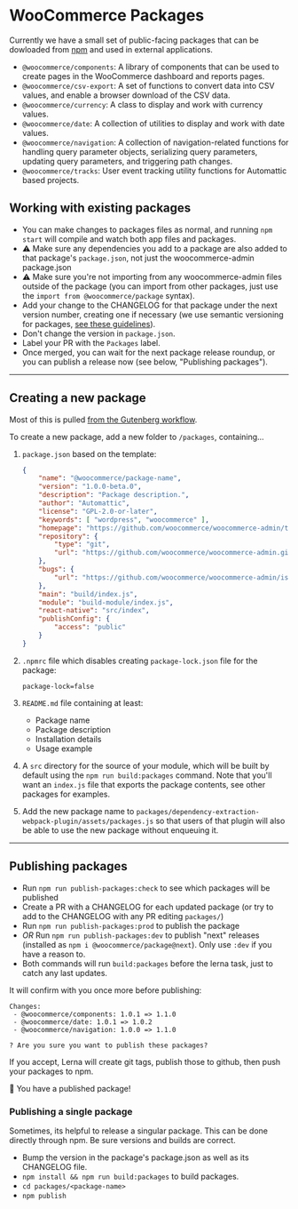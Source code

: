 # WooCommerce Packages

Currently we have a small set of public-facing packages that can be dowloaded from [npm](https://www.npmjs.com/org/woocommerce) and used in external applications.

-   `@woocommerce/components`: A library of components that can be used to create pages in the WooCommerce dashboard and reports pages.
-   `@woocommerce/csv-export`: A set of functions to convert data into CSV values, and enable a browser download of the CSV data.
-   `@woocommerce/currency`: A class to display and work with currency values.
-   `@woocommerce/date`: A collection of utilities to display and work with date values.
-   `@woocommerce/navigation`: A collection of navigation-related functions for handling query parameter objects, serializing query parameters, updating query parameters, and triggering path changes.
-   `@woocommerce/tracks`: User event tracking utility functions for Automattic based projects.

## Working with existing packages

-   You can make changes to packages files as normal, and running `npm start` will compile and watch both app files and packages.
-   :warning: Make sure any dependencies you add to a package are also added to that package's `package.json`, not just the woocommerce-admin package.json
-   :warning: Make sure you're not importing from any woocommerce-admin files outside of the package (you can import from other packages, just use the `import from @woocommerce/package` syntax).
-   Add your change to the CHANGELOG for that package under the next version number, creating one if necessary (we use semantic versioning for packages, [see these guidelines](https://github.com/WordPress/gutenberg/blob/master/CONTRIBUTING.md#maintaining-changelogs)).
-   Don't change the version in `package.json`.
-   Label your PR with the `Packages` label.
-   Once merged, you can wait for the next package release roundup, or you can publish a release now (see below, "Publishing packages").

---

## Creating a new package

Most of this is pulled [from the Gutenberg workflow](https://github.com/WordPress/gutenberg/blob/master/CONTRIBUTING.md#creating-new-package).

To create a new package, add a new folder to `/packages`, containing…

1. `package.json` based on the template:
    ```json
    {
    	"name": "@woocommerce/package-name",
    	"version": "1.0.0-beta.0",
    	"description": "Package description.",
    	"author": "Automattic",
    	"license": "GPL-2.0-or-later",
    	"keywords": [ "wordpress", "woocommerce" ],
    	"homepage": "https://github.com/woocommerce/woocommerce-admin/tree/main/packages/[_YOUR_PACKAGE_]/README.md",
    	"repository": {
    		"type": "git",
    		"url": "https://github.com/woocommerce/woocommerce-admin.git"
    	},
    	"bugs": {
    		"url": "https://github.com/woocommerce/woocommerce-admin/issues"
    	},
    	"main": "build/index.js",
    	"module": "build-module/index.js",
    	"react-native": "src/index",
    	"publishConfig": {
    		"access": "public"
    	}
    }
    ```
2. `.npmrc` file which disables creating `package-lock.json` file for the package:
    ```
    package-lock=false
    ```
3. `README.md` file containing at least:
    - Package name
    - Package description
    - Installation details
    - Usage example
4. A `src` directory for the source of your module, which will be built by default using the `npm run build:packages` command. Note that you'll want an `index.js` file that exports the package contents, see other packages for examples.

5. Add the new package name to `packages/dependency-extraction-webpack-plugin/assets/packages.js` so that users of that plugin will also be able to use the new package without enqueuing it.

---

## Publishing packages

-   Run `npm run publish-packages:check` to see which packages will be published
-   Create a PR with a CHANGELOG for each updated package (or try to add to the CHANGELOG with any PR editing `packages/`)
-   Run `npm run publish-packages:prod` to publish the package
-   _OR_ Run `npm run publish-packages:dev` to publish "next" releases (installed as `npm i @woocommerce/package@next`). Only use `:dev` if you have a reason to.
-   Both commands will run `build:packages` before the lerna task, just to catch any last updates.

It will confirm with you once more before publishing:

```
Changes:
 - @woocommerce/components: 1.0.1 => 1.1.0
 - @woocommerce/date: 1.0.1 => 1.0.2
 - @woocommerce/navigation: 1.0.0 => 1.1.0

? Are you sure you want to publish these packages?
```

If you accept, Lerna will create git tags, publish those to github, then push your packages to npm.

🎉 You have a published package!

### Publishing a single package

Sometimes, its helpful to release a singular package. This can be done directly through npm. Be sure versions and builds are correct.

-   Bump the version in the package's package.json as well as its CHANGELOG file.
-   `npm install && npm run build:packages` to build packages.
-   `cd packages/<package-name>`
-   `npm publish`
